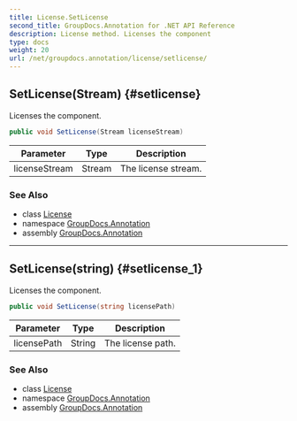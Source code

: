 ```yaml
---
title: License.SetLicense
second_title: GroupDocs.Annotation for .NET API Reference
description: License method. Licenses the component
type: docs
weight: 20
url: /net/groupdocs.annotation/license/setlicense/
---
```

## SetLicense(Stream) {#setlicense}

Licenses the component.

```csharp
public void SetLicense(Stream licenseStream)
```

| Parameter | Type | Description |
| --- | --- | --- |
| licenseStream | Stream | The license stream. |

### See Also

* class [License](../)
* namespace [GroupDocs.Annotation](../../license/)
* assembly [GroupDocs.Annotation](../../../)

---

## SetLicense(string) {#setlicense_1}

Licenses the component.

```csharp
public void SetLicense(string licensePath)
```

| Parameter | Type | Description |
| --- | --- | --- |
| licensePath | String | The license path. |

### See Also

* class [License](../)
* namespace [GroupDocs.Annotation](../../license/)
* assembly [GroupDocs.Annotation](../../../)


